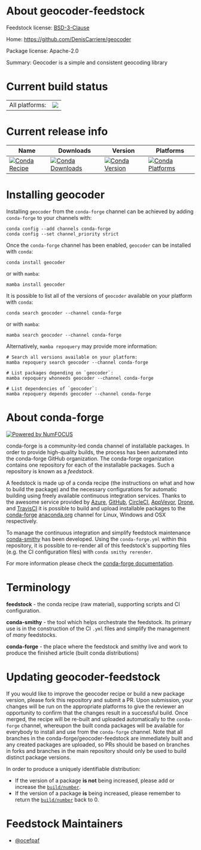 About geocoder-feedstock
========================

Feedstock license: [BSD-3-Clause](https://github.com/conda-forge/geocoder-feedstock/blob/main/LICENSE.txt)

Home: https://github.com/DenisCarriere/geocoder

Package license: Apache-2.0

Summary: Geocoder is a simple and consistent geocoding library

Current build status
====================


<table><tr><td>All platforms:</td>
    <td>
      <a href="https://dev.azure.com/conda-forge/feedstock-builds/_build/latest?definitionId=3918&branchName=main">
        <img src="https://dev.azure.com/conda-forge/feedstock-builds/_apis/build/status/geocoder-feedstock?branchName=main">
      </a>
    </td>
  </tr>
</table>

Current release info
====================

| Name | Downloads | Version | Platforms |
| --- | --- | --- | --- |
| [![Conda Recipe](https://img.shields.io/badge/recipe-geocoder-green.svg)](https://anaconda.org/conda-forge/geocoder) | [![Conda Downloads](https://img.shields.io/conda/dn/conda-forge/geocoder.svg)](https://anaconda.org/conda-forge/geocoder) | [![Conda Version](https://img.shields.io/conda/vn/conda-forge/geocoder.svg)](https://anaconda.org/conda-forge/geocoder) | [![Conda Platforms](https://img.shields.io/conda/pn/conda-forge/geocoder.svg)](https://anaconda.org/conda-forge/geocoder) |

Installing geocoder
===================

Installing `geocoder` from the `conda-forge` channel can be achieved by adding `conda-forge` to your channels with:

```
conda config --add channels conda-forge
conda config --set channel_priority strict
```

Once the `conda-forge` channel has been enabled, `geocoder` can be installed with `conda`:

```
conda install geocoder
```

or with `mamba`:

```
mamba install geocoder
```

It is possible to list all of the versions of `geocoder` available on your platform with `conda`:

```
conda search geocoder --channel conda-forge
```

or with `mamba`:

```
mamba search geocoder --channel conda-forge
```

Alternatively, `mamba repoquery` may provide more information:

```
# Search all versions available on your platform:
mamba repoquery search geocoder --channel conda-forge

# List packages depending on `geocoder`:
mamba repoquery whoneeds geocoder --channel conda-forge

# List dependencies of `geocoder`:
mamba repoquery depends geocoder --channel conda-forge
```


About conda-forge
=================

[![Powered by
NumFOCUS](https://img.shields.io/badge/powered%20by-NumFOCUS-orange.svg?style=flat&colorA=E1523D&colorB=007D8A)](https://numfocus.org)

conda-forge is a community-led conda channel of installable packages.
In order to provide high-quality builds, the process has been automated into the
conda-forge GitHub organization. The conda-forge organization contains one repository
for each of the installable packages. Such a repository is known as a *feedstock*.

A feedstock is made up of a conda recipe (the instructions on what and how to build
the package) and the necessary configurations for automatic building using freely
available continuous integration services. Thanks to the awesome service provided by
[Azure](https://azure.microsoft.com/en-us/services/devops/), [GitHub](https://github.com/),
[CircleCI](https://circleci.com/), [AppVeyor](https://www.appveyor.com/),
[Drone](https://cloud.drone.io/welcome), and [TravisCI](https://travis-ci.com/)
it is possible to build and upload installable packages to the
[conda-forge](https://anaconda.org/conda-forge) [anaconda.org](https://anaconda.org/)
channel for Linux, Windows and OSX respectively.

To manage the continuous integration and simplify feedstock maintenance
[conda-smithy](https://github.com/conda-forge/conda-smithy) has been developed.
Using the ``conda-forge.yml`` within this repository, it is possible to re-render all of
this feedstock's supporting files (e.g. the CI configuration files) with ``conda smithy rerender``.

For more information please check the [conda-forge documentation](https://conda-forge.org/docs/).

Terminology
===========

**feedstock** - the conda recipe (raw material), supporting scripts and CI configuration.

**conda-smithy** - the tool which helps orchestrate the feedstock.
                   Its primary use is in the construction of the CI ``.yml`` files
                   and simplify the management of *many* feedstocks.

**conda-forge** - the place where the feedstock and smithy live and work to
                  produce the finished article (built conda distributions)


Updating geocoder-feedstock
===========================

If you would like to improve the geocoder recipe or build a new
package version, please fork this repository and submit a PR. Upon submission,
your changes will be run on the appropriate platforms to give the reviewer an
opportunity to confirm that the changes result in a successful build. Once
merged, the recipe will be re-built and uploaded automatically to the
`conda-forge` channel, whereupon the built conda packages will be available for
everybody to install and use from the `conda-forge` channel.
Note that all branches in the conda-forge/geocoder-feedstock are
immediately built and any created packages are uploaded, so PRs should be based
on branches in forks and branches in the main repository should only be used to
build distinct package versions.

In order to produce a uniquely identifiable distribution:
 * If the version of a package **is not** being increased, please add or increase
   the [``build/number``](https://docs.conda.io/projects/conda-build/en/latest/resources/define-metadata.html#build-number-and-string).
 * If the version of a package **is** being increased, please remember to return
   the [``build/number``](https://docs.conda.io/projects/conda-build/en/latest/resources/define-metadata.html#build-number-and-string)
   back to 0.

Feedstock Maintainers
=====================

* [@ocefpaf](https://github.com/ocefpaf/)

